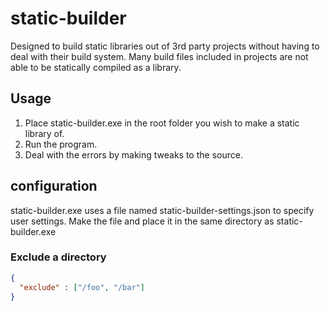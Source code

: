 # static-builder
Designed to build static libraries out of 3rd party projects without having to deal with their build system. Many build files included in projects are not able to be statically compiled as a library.

## Usage

1. Place static-builder.exe in the root folder you wish to make a static library of.
2. Run the program.
3. Deal with the errors by making tweaks to the source.

## configuration

static-builder.exe uses a file named static-builder-settings.json to specify user settings. Make the file and place it in the same directory as static-builder.exe

### Exclude a directory

```json
{
  "exclude" : ["/foo", "/bar"]
}
```

